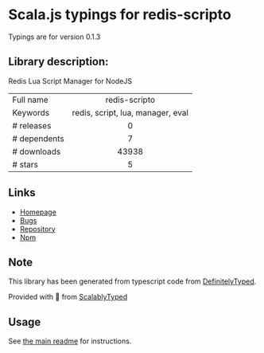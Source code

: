 
# Scala.js typings for redis-scripto

Typings are for version 0.1.3

## Library description:
Redis Lua Script Manager for NodeJS

|                    |                 |
| ------------------ | :-------------: |
| Full name          | redis-scripto |
| Keywords           | redis, script, lua, manager, eval |
| # releases         | 0 |
| # dependents       | 7 |
| # downloads        | 43938 |
| # stars            | 5 |

## Links
- [Homepage](https://github.com/arunoda/node-redis-scripto)
- [Bugs](https://github.com/arunoda/node-redis-scripto/issues)
- [Repository](https://github.com/arunoda/node-redis-scripto)
- [Npm](https://www.npmjs.com/package/redis-scripto)
    


## Note
This library has been generated from typescript code from [DefinitelyTyped](https://definitelytyped.org).

Provided with :purple_heart: from [ScalablyTyped](https://github.com/oyvindberg/ScalablyTyped)

## Usage
See [the main readme](../../readme.md) for instructions.


